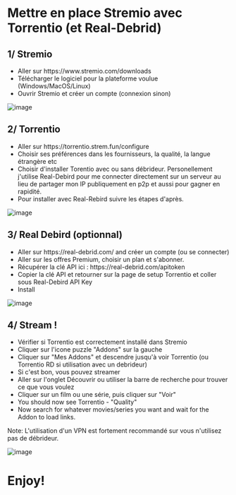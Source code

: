 # Mettre en place Stremio avec Torrentio (et Real-Debrid)

## 1/ Stremio

<p align="left">
  <ul>
<li>Aller sur https://www.stremio.com/downloads</li>
<li>Télécharger le logiciel pour la plateforme voulue (Windows/MacOS/Linux)</li>
<li>Ouvrir Stremio et créer un compte (connexion sinon)</li>
  </ul>
</p>

![image](https://i.imgur.com/Berb9mU.png)

## 2/ Torrentio
<p align="left">
  <ul>
    <li>Aller sur https://torrentio.strem.fun/configure</li>
<li>Choisir ses préférences dans les fournisseurs, la qualité, la langue étrangère etc</li>
<li>Choisir d'installer Torentio avec ou sans débrideur. Personellement j'utilise Real-Debird pour me connecter directement sur un serveur au lieu de partager mon IP publiquement en p2p et aussi pour gagner en rapidité.</li>
<li>Pour installer avec Real-Rebird suivre les étapes d'après.</li>
  </ul>
</p>

![image](https://i.imgur.com/9S27HkW.png)

## 3/ Real Debird (optionnal)
<p align="left">
  <ul>
    <li>Aller sur https://real-debrid.com/ and créer un compte (ou se connecter)</li>
<li>Aller sur les offres Premium, choisir un plan et s'abonner.</li>
<li>Récupérer la clé API ici : https://real-debrid.com/apitoken</li>
<li>Copier la clé API et retourner sur la page de setup Torrentio et coller sous Real-Debird API Key</li>
<li>Install</li>
  </ul>
</p>

![image](https://i.imgur.com/Zyf0QOt.png)

## 4/ Stream !

<p align="left">
  <ul>
<li>Vérifier si Torrentio est correctement installé dans Stremio</li>
<li>Cliquer sur l'icone puzzle "Addons" sur la gauche</li>
<li>Cliquer sur "Mes Addons" et descendre jusqu'à voir Torrentio (ou Torrentio RD si utilisation avec un debrideur)</li>
<li>Si c'est bon, vous pouvez streamer</li>
<li>Aller sur l'onglet Découvrir ou utiliser la barre de recherche pour trouver ce que vous voulez</li>
<li>Cliquer sur un film ou une série, puis cliquer sur "Voir"</li>
<li>You should now see Torrentio - "Quality"</li>
<li>Now search for whatever movies/series you want and wait for the Addon to load links.</li>
  </ul>
</p>

Note: L'utilisation d'un VPN est fortement recommandé sur vous n'utilisez pas de débrideur.

![image](https://i.imgur.com/m4SlP6O.png)

# Enjoy!
